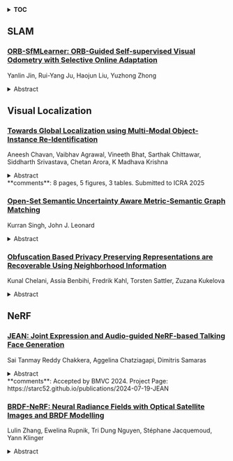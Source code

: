 <details>
  <summary><b>TOC</b></summary>
  <ol>
    <li><a href=#slam>SLAM</a></li>
      <ul>
        <li><a href=#ORB-SfMLearner:-ORB-Guided-Self-supervised-Visual-Odometry-with-Selective-Online-Adaptation>ORB-SfMLearner: ORB-Guided Self-supervised Visual Odometry with Selective Online Adaptation</a></li>
      </ul>
    </li>
    <li><a href=#visual-localization>Visual Localization</a></li>
      <ul>
        <li><a href=#Towards-Global-Localization-using-Multi-Modal-Object-Instance-Re-Identification>Towards Global Localization using Multi-Modal Object-Instance Re-Identification</a></li>
        <li><a href=#Open-Set-Semantic-Uncertainty-Aware-Metric-Semantic-Graph-Matching>Open-Set Semantic Uncertainty Aware Metric-Semantic Graph Matching</a></li>
        <li><a href=#Obfuscation-Based-Privacy-Preserving-Representations-are-Recoverable-Using-Neighborhood-Information>Obfuscation Based Privacy Preserving Representations are Recoverable Using Neighborhood Information</a></li>
      </ul>
    </li>
    <li><a href=#nerf>NeRF</a></li>
      <ul>
        <li><a href=#JEAN:-Joint-Expression-and-Audio-guided-NeRF-based-Talking-Face-Generation>JEAN: Joint Expression and Audio-guided NeRF-based Talking Face Generation</a></li>
        <li><a href=#BRDF-NeRF:-Neural-Radiance-Fields-with-Optical-Satellite-Images-and-BRDF-Modelling>BRDF-NeRF: Neural Radiance Fields with Optical Satellite Images and BRDF Modelling</a></li>
      </ul>
    </li>
  </ol>
</details>

## SLAM  

### [ORB-SfMLearner: ORB-Guided Self-supervised Visual Odometry with Selective Online Adaptation](http://arxiv.org/abs/2409.11692)  
Yanlin Jin, Rui-Yang Ju, Haojun Liu, Yuzhong Zhong  
<details>  
  <summary>Abstract</summary>  
  <ol>  
    Deep visual odometry, despite extensive research, still faces limitations in accuracy and generalizability that prevent its broader application. To address these challenges, we propose an Oriented FAST and Rotated BRIEF (ORB)-guided visual odometry with selective online adaptation named ORB-SfMLearner. We present a novel use of ORB features for learning-based ego-motion estimation, leading to more robust and accurate results. We also introduce the cross-attention mechanism to enhance the explainability of PoseNet and have revealed that driving direction of the vehicle can be explained through attention weights, marking a novel exploration in this area. To improve generalizability, our selective online adaptation allows the network to rapidly and selectively adjust to the optimal parameters across different domains. Experimental results on KITTI and vKITTI datasets show that our method outperforms previous state-of-the-art deep visual odometry methods in terms of ego-motion accuracy and generalizability.  
  </ol>  
</details>  
  
  



## Visual Localization  

### [Towards Global Localization using Multi-Modal Object-Instance Re-Identification](http://arxiv.org/abs/2409.12002)  
Aneesh Chavan, Vaibhav Agrawal, Vineeth Bhat, Sarthak Chittawar, Siddharth Srivastava, Chetan Arora, K Madhava Krishna  
<details>  
  <summary>Abstract</summary>  
  <ol>  
    Re-identification (ReID) is a critical challenge in computer vision, predominantly studied in the context of pedestrians and vehicles. However, robust object-instance ReID, which has significant implications for tasks such as autonomous exploration, long-term perception, and scene understanding, remains underexplored. In this work, we address this gap by proposing a novel dual-path object-instance re-identification transformer architecture that integrates multimodal RGB and depth information. By leveraging depth data, we demonstrate improvements in ReID across scenes that are cluttered or have varying illumination conditions. Additionally, we develop a ReID-based localization framework that enables accurate camera localization and pose identification across different viewpoints. We validate our methods using two custom-built RGB-D datasets, as well as multiple sequences from the open-source TUM RGB-D datasets. Our approach demonstrates significant improvements in both object instance ReID (mAP of 75.18) and localization accuracy (success rate of 83% on TUM-RGBD), highlighting the essential role of object ReID in advancing robotic perception. Our models, frameworks, and datasets have been made publicly available.  
  </ol>  
</details>  
**comments**: 8 pages, 5 figures, 3 tables. Submitted to ICRA 2025  
  
### [Open-Set Semantic Uncertainty Aware Metric-Semantic Graph Matching](http://arxiv.org/abs/2409.11555)  
Kurran Singh, John J. Leonard  
<details>  
  <summary>Abstract</summary>  
  <ol>  
    Underwater object-level mapping requires incorporating visual foundation models to handle the uncommon and often previously unseen object classes encountered in marine scenarios. In this work, a metric of semantic uncertainty for open-set object detections produced by visual foundation models is calculated and then incorporated into an object-level uncertainty tracking framework. Object-level uncertainties and geometric relationships between objects are used to enable robust object-level loop closure detection for unknown object classes. The above loop closure detection problem is formulated as a graph-matching problem. While graph matching, in general, is NP-Complete, a solver for an equivalent formulation of the proposed graph matching problem as a graph editing problem is tested on multiple challenging underwater scenes. Results for this solver as well as three other solvers demonstrate that the proposed methods are feasible for real-time use in marine environments for the robust, open-set, multi-object, semantic-uncertainty-aware loop closure detection. Further experimental results on the KITTI dataset demonstrate that the method generalizes to large-scale terrestrial scenes.  
  </ol>  
</details>  
  
### [Obfuscation Based Privacy Preserving Representations are Recoverable Using Neighborhood Information](http://arxiv.org/abs/2409.11536)  
Kunal Chelani, Assia Benbihi, Fredrik Kahl, Torsten Sattler, Zuzana Kukelova  
<details>  
  <summary>Abstract</summary>  
  <ol>  
    Rapid growth in the popularity of AR/VR/MR applications and cloud-based visual localization systems has given rise to an increased focus on the privacy of user content in the localization process.   This privacy concern has been further escalated by the ability of deep neural networks to recover detailed images of a scene from a sparse set of 3D or 2D points and their descriptors - the so-called inversion attacks.   Research on privacy-preserving localization has therefore focused on preventing these inversion attacks on both the query image keypoints and the 3D points of the scene map.   To this end, several geometry obfuscation techniques that lift points to higher-dimensional spaces, i.e., lines or planes, or that swap coordinates between points % have been proposed.   In this paper, we point to a common weakness of these obfuscations that allows to recover approximations of the original point positions under the assumption of known neighborhoods.   We further show that these neighborhoods can be computed by learning to identify descriptors that co-occur in neighborhoods.   Extensive experiments show that our approach for point recovery is practically applicable to all existing geometric obfuscation schemes.   Our results show that these schemes should not be considered privacy-preserving, even though they are claimed to be privacy-preserving.   Code will be available at \url{https://github.com/kunalchelani/RecoverPointsNeighborhood}.  
  </ol>  
</details>  
  
  



## NeRF  

### [JEAN: Joint Expression and Audio-guided NeRF-based Talking Face Generation](http://arxiv.org/abs/2409.12156)  
Sai Tanmay Reddy Chakkera, Aggelina Chatziagapi, Dimitris Samaras  
<details>  
  <summary>Abstract</summary>  
  <ol>  
    We introduce a novel method for joint expression and audio-guided talking face generation. Recent approaches either struggle to preserve the speaker identity or fail to produce faithful facial expressions. To address these challenges, we propose a NeRF-based network. Since we train our network on monocular videos without any ground truth, it is essential to learn disentangled representations for audio and expression. We first learn audio features in a self-supervised manner, given utterances from multiple subjects. By incorporating a contrastive learning technique, we ensure that the learned audio features are aligned to the lip motion and disentangled from the muscle motion of the rest of the face. We then devise a transformer-based architecture that learns expression features, capturing long-range facial expressions and disentangling them from the speech-specific mouth movements. Through quantitative and qualitative evaluation, we demonstrate that our method can synthesize high-fidelity talking face videos, achieving state-of-the-art facial expression transfer along with lip synchronization to unseen audio.  
  </ol>  
</details>  
**comments**: Accepted by BMVC 2024. Project Page:
  https://starc52.github.io/publications/2024-07-19-JEAN  
  
### [BRDF-NeRF: Neural Radiance Fields with Optical Satellite Images and BRDF Modelling](http://arxiv.org/abs/2409.12014)  
Lulin Zhang, Ewelina Rupnik, Tri Dung Nguyen, Stéphane Jacquemoud, Yann Klinger  
<details>  
  <summary>Abstract</summary>  
  <ol>  
    Understanding the anisotropic reflectance of complex Earth surfaces from satellite imagery is crucial for numerous applications. Neural radiance fields (NeRF) have become popular as a machine learning technique capable of deducing the bidirectional reflectance distribution function (BRDF) of a scene from multiple images. However, prior research has largely concentrated on applying NeRF to close-range imagery, estimating basic Microfacet BRDF models, which fall short for many Earth surfaces. Moreover, high-quality NeRFs generally require several images captured simultaneously, a rare occurrence in satellite imaging. To address these limitations, we propose BRDF-NeRF, developed to explicitly estimate the Rahman-Pinty-Verstraete (RPV) model, a semi-empirical BRDF model commonly employed in remote sensing. We assess our approach using two datasets: (1) Djibouti, captured in a single epoch at varying viewing angles with a fixed Sun position, and (2) Lanzhou, captured over multiple epochs with different viewing angles and Sun positions. Our results, based on only three to four satellite images for training, demonstrate that BRDF-NeRF can effectively synthesize novel views from directions far removed from the training data and produce high-quality digital surface models (DSMs).  
  </ol>  
</details>  
  
  



